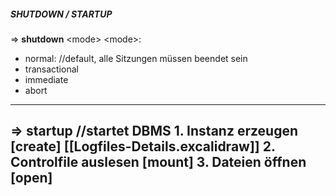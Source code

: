 ##### SHUTDOWN / STARTUP
=> **shutdown** \<mode>
 \<mode>:
- normal: //default, alle Sitzungen müssen beendet sein
- transactional
- immediate
- abort
---
=> **startup** //startet DBMS
		1. Instanz erzeugen [create] [[Logfiles-Details.excalidraw]]
		2. Controlfile auslesen [mount] 
		3. Dateien öffnen [open]
---
